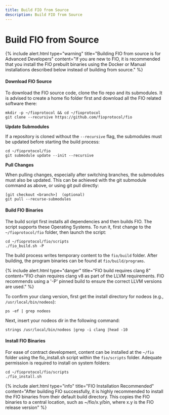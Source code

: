 ```yaml
---
title: Build FIO from Source
description: Build FIO from Source
---
```


# Build FIO from Source

{% include alert.html type="warning" title="Building FIO from source is for Advanced Developers" content="If you are new to FIO, it is recommended that you install the FIO prebuilt binaries using the Docker or Manual installations described below instead of building from source." %}

#### Download FIO Source

To download the FIO source code, clone the fio repo and its submodules. It is advised to create a home fio folder first and download all the FIO related software there:

```shell
mkdir -p ~/fioprotocol && cd ~/fioprotocol
git clone --recursive https://github.com/fioprotocol/fio
```

**Update Submodules**

If a repository is cloned without the `--recursive` flag, the submodules must be updated before starting the build process:

```shell
cd ~/fioprotocol/fio
git submodule update --init --recursive
```

**Pull Changes**

When pulling changes, especially after switching branches, the submodules must also be updated. This can be achieved with the git submodule command as above, or using git pull directly:

```shell
[git checkout <branch>]  (optional)
git pull --recurse-submodules
```

#### Build FIO Binaries

The build script first installs all dependencies and then builds FIO. The script supports these Operating Systems. To run it, first change to the `~/fioprotocol/fio` folder, then launch the script:

```shell
cd ~/fioprotocol/fio/scripts
./fio_build.sh -P
```

The build process writes temporary content to the `fio/build` folder. After building, the program binaries can be found at `fio/build/programs`.

{% include alert.html type="danger" title="FIO build requires clang 8" content="FIO chain requires clang v8 as part of the LLVM requirements. FIO recommends using a '-P' pinned build to ensure the correct LLVM versions are used." %}

To confirm your clang version, first get the install directory for nodeos (e.g., `/usr/local/bin/nodeos`): 

```shell
ps -ef | grep nodeos
```

Next, insert your nodeos dir in the following command:

```shell
strings /usr/local/bin/nodeos |grep -i clang |head -10
```

#### Install FIO Binaries

For ease of contract development, content can be installed at the `~/fio` folder using the fio_install.sh script within the `fio/scripts` folder. Adequate permission is required to install on system folders:

```shell
cd ~/fioprotocol/fio/scripts
./fio_install.sh
```

{% include alert.html type="info" title="FIO Installation Recommended" content="After building FIO successfully, it is highly recommended to install the FIO binaries from their default build directory. This copies the FIO binaries to a central location, such as ~/fio/x.y/bin, where x.y is the FIO release version" %}
